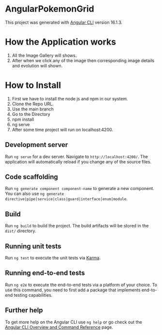 # AngularPokemonGrid

This project was generated with [Angular CLI](https://github.com/angular/angular-cli) version 16.1.3.


# How the Application works 

1. All the Image Gallery will shows.
2. After when we click any of the image then corresponding image details and evolution will shown.

# How to Install 
1. First we have to install the node js and npm in our system.
2. Clone the Repo URL.
3. Use the main branch
4. Go to the Directory
5. npm install
6. ng serve
7. After some time project will run on localhost:4200.

## Development server

Run `ng serve` for a dev server. Navigate to `http://localhost:4200/`. The application will automatically reload if you change any of the source files.

## Code scaffolding

Run `ng generate component component-name` to generate a new component. You can also use `ng generate directive|pipe|service|class|guard|interface|enum|module`.

## Build

Run `ng build` to build the project. The build artifacts will be stored in the `dist/` directory.

## Running unit tests

Run `ng test` to execute the unit tests via [Karma](https://karma-runner.github.io).

## Running end-to-end tests

Run `ng e2e` to execute the end-to-end tests via a platform of your choice. To use this command, you need to first add a package that implements end-to-end testing capabilities.

## Further help

To get more help on the Angular CLI use `ng help` or go check out the [Angular CLI Overview and Command Reference](https://angular.io/cli) page.
